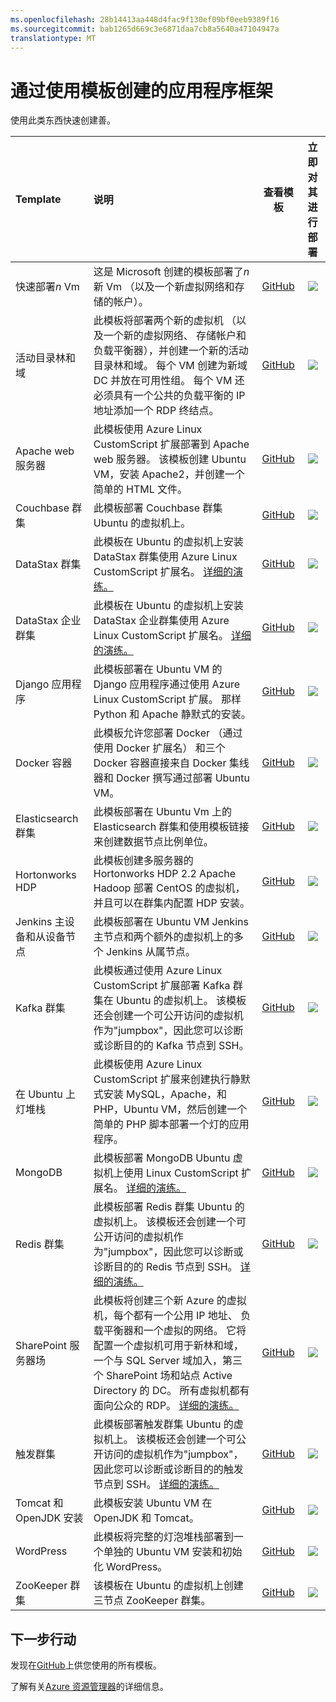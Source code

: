 ```yaml
---
ms.openlocfilehash: 28b14413aa448d4fac9f130ef09bf0eeb9389f16
ms.sourcegitcommit: bab1265d669c3e6871daa7cb8a5640a47104947a
translationtype: MT
---
```

<properties
   pageTitle="应用程序框架"
   description="描述如何通过使用模板使用 Azure 资源管理器中创建常用的应用程序框架。 示例包括灯泡堆栈、 SharePoint 以及 SQL Server。"
   services="virtual-machines"
   documentationCenter="virtual-machines"
   authors="squillace"
   manager="timlt"
   editor=""/>

<tags
   ms.service="virtual-machines"
   ms.devlang="na"
   ms.topic="article"
   ms.tgt_pltfrm="NA"
   ms.workload="infrastructure"
   ms.date="07/02/2015"
   ms.author="rasquill"/>

# 通过使用模板创建的应用程序框架

使用此类东西快速创建善。

| Template | 说明 | 查看模板 | 立即对其进行部署 |
|:---|:---|:---:|:---:|
| 快速部署*n* Vm | 这是 Microsoft 创建的模板部署了*n*新 Vm （以及一个新虚拟网络和存储的帐户）。 | [GitHub](https://github.com/Azure/azure-quickstart-templates/tree/master/resource-loop-vms-vnet-aset/) | <a href="https://portal.azure.com/#create/Microsoft.Template/uri/https%3A%2F%2Fraw.githubusercontent.com%2FAzure%2Fazure-quickstart-templates%2Fmaster%2Fresource-loop-vms-vnet-aset%2Fazuredeploy.json" target="_blank"><img src="http://azuredeploy.net/deploybutton.png"/></a> |
| 活动目录林和域 | 此模板将部署两个新的虚拟机 （以及一个新的虚拟网络、 存储帐户和负载平衡器），并创建一个新的活动目录林和域。 每个 VM 创建为新域 DC 并放在可用性组。 每个 VM 还必须具有一个公共的负载平衡的 IP 地址添加一个 RDP 终结点。 | [GitHub](https://github.com/Azure/azure-quickstart-templates/tree/master/active-directory-new-domain-ha-2-dc) | <a href="https://portal.azure.com/#create/Microsoft.Template/uri/https%3A%2F%2Fraw.githubusercontent.com%2FAzure%2Fazure-quickstart-templates%2Fmaster%2Factive-directory-new-domain-ha-2-dc%2Fazuredeploy.json" target="_blank"><img src="http://azuredeploy.net/deploybutton.png"/></a> |
| Apache web 服务器 | 此模板使用 Azure Linux CustomScript 扩展部署到 Apache web 服务器。 该模板创建 Ubuntu VM，安装 Apache2，并创建一个简单的 HTML 文件。| [GitHub](https://github.com/Azure/azure-quickstart-templates/tree/master/apache2-on-ubuntu-vm) | <a href="https://portal.azure.com/#create/Microsoft.Template/uri/https%3A%2F%2Fraw.githubusercontent.com%2FAzure%2Fazure-quickstart-templates%2Fmaster%2Fapache2-on-ubuntu-vm%2Fazuredeploy.json" target="_blank"><img src="http://azuredeploy.net/deploybutton.png"/></a>
| Couchbase 群集 | 此模板部署 Couchbase 群集 Ubuntu 的虚拟机上。 | [GitHub](https://github.com/Azure/azure-quickstart-templates/tree/master/couchbase-on-ubuntu) | <a href="https://portal.azure.com/#create/Microsoft.Template/uri/https%3A%2F%2Fraw.githubusercontent.com%2FAzure%2Fazure-quickstart-templates%2Fmaster%2Fcouchbase-on-ubuntu%2Fazuredeploy.json" target="_blank"><img src="http://azuredeploy.net/deploybutton.png"/></a> |
| DataStax 群集 | 此模板在 Ubuntu 的虚拟机上安装 DataStax 群集使用 Azure Linux CustomScript 扩展名。 [详细的演练。](virtual-machines-datastax-template.md)| [GitHub](https://github.com/Azure/azure-quickstart-templates/tree/master/datastax-on-ubuntu) | <a href="https://portal.azure.com/#create/Microsoft.Template/uri/https%3A%2F%2Fraw.githubusercontent.com%2FAzure%2Fazure-quickstart-templates%2Fmaster%2Fdatastax-on-ubuntu%2Fazuredeploy.json" target="_blank"><img src="http://azuredeploy.net/deploybutton.png"/></a> |
| DataStax 企业群集 | 此模板在 Ubuntu 的虚拟机上安装 DataStax 企业群集使用 Azure Linux CustomScript 扩展名。 [详细的演练。](virtual-machines-datastax-enterprise-template.md)| [GitHub](https://github.com/Azure/azure-quickstart-templates/tree/master/datastax-enterprise) | <a href="https://portal.azure.com/#create/Microsoft.Template/uri/https%3A%2F%2Fraw.githubusercontent.com%2FAzure%2Fazure-quickstart-templates%2Fmaster%2Fdatastax-enterprise%2Fazuredeploy.json" target="_blank"><img src="http://azuredeploy.net/deploybutton.png"/></a> |
| Django 应用程序 | 此模板部署在 Ubuntu VM 的 Django 应用程序通过使用 Azure Linux CustomScript 扩展。 那样 Python 和 Apache 静默式的安装。 | [GitHub](https://github.com/Azure/azure-quickstart-templates/tree/master/django-app) | <a href="https://portal.azure.com/#create/Microsoft.Template/uri/https%3A%2F%2Fraw.githubusercontent.com%2FAzure%2Fazure-quickstart-templates%2Fmaster%2Fdjango-app%2Fazuredeploy.json" target="_blank"><img src="http://azuredeploy.net/deploybutton.png"/></a> |
| Docker 容器 | 此模板允许您部署 Docker （通过使用 Docker 扩展名） 和三个 Docker 容器直接来自 Docker 集线器和 Docker 撰写通过部署 Ubuntu VM。 | [GitHub](https://github.com/Azure/azure-quickstart-templates/tree/master/docker-simple-on-ubuntu) | <a href="https://portal.azure.com/#create/Microsoft.Template/uri/https%3A%2F%2Fraw.githubusercontent.com%2FAzure%2Fazure-quickstart-templates%2Fmaster%2Fdocker-simple-on-ubuntu%2Fazuredeploy.json" target="_blank"><img src="http://azuredeploy.net/deploybutton.png"/></a> |
| Elasticsearch 群集 | 此模板部署在 Ubuntu Vm 上的 Elasticsearch 群集和使用模板链接来创建数据节点比例单位。 | [GitHub](https://github.com/Azure/azure-quickstart-templates/tree/master/elasticsearch) | <a href="https://portal.azure.com/#create/Microsoft.Template/uri/https%3A%2F%2Fraw.githubusercontent.com%2FAzure%2Fazure-quickstart-templates%2Fmaster%2Felasticsearch%2Fazuredeploy.json" target="_blank"><img src="http://azuredeploy.net/deploybutton.png"/></a> |
| Hortonworks HDP | 此模板创建多服务器的 Hortonworks HDP 2.2 Apache Hadoop 部署 CentOS 的虚拟机，并且可以在群集内配置 HDP 安装。|  [GitHub](https://github.com/Azure/azure-quickstart-templates/tree/master/hortonworks-on-centos) | <a href="https://portal.azure.com/#create/Microsoft.Template/uri/https%3A%2F%2Fraw.githubusercontent.com%2FAzure%2Fazure-quickstart-templates%2Fmaster%2Fhortonworks-on-centos%2Fazuredeploy.json" target="_blank"><img src="http://azuredeploy.net/deploybutton.png"/></a>|
| Jenkins 主设备和从设备节点 | 此模板部署在 Ubuntu VM Jenkins 主节点和两个额外的虚拟机上的多个 Jenkins 从属节点。 | [GitHub](https://github.com/Azure/azure-quickstart-templates/tree/master/jenkins-on-ubuntu) | <a href="https://portal.azure.com/#create/Microsoft.Template/uri/https%3A%2F%2Fraw.githubusercontent.com%2FAzure%2Fazure-quickstart-templates%2Fmaster%2Fjenkins-on-ubuntu%2Fazuredeploy.json" target="_blank"><img src="http://azuredeploy.net/deploybutton.png"/></a> |
| Kafka 群集 | 此模板通过使用 Azure Linux CustomScript 扩展部署 Kafka 群集在 Ubuntu 的虚拟机上。 该模板还会创建一个可公开访问的虚拟机作为"jumpbox"，因此您可以诊断或诊断目的的 Kafka 节点到 SSH。| [GitHub](https://github.com/Azure/azure-quickstart-templates/tree/master/kafka-on-ubuntu) | <a href="https://portal.azure.com/#create/Microsoft.Template/uri/https%3A%2F%2Fraw.githubusercontent.com%2FAzure%2Fazure-quickstart-templates%2Fmaster%kafka-on-ubuntu%2Fazuredeploy.json" target="_blank"><img src="http://azuredeploy.net/deploybutton.png"/></a> |
| 在 Ubuntu 上灯堆栈 | 此模板使用 Azure Linux CustomScript 扩展来创建执行静默式安装 MySQL，Apache，和 PHP，Ubuntu VM，然后创建一个简单的 PHP 脚本部署一个灯的应用程序。 | [GitHub](https://github.com/Azure/azure-quickstart-templates/tree/master/lamp-app) | <a href="https://portal.azure.com/#create/Microsoft.Template/uri/https%3A%2F%2Fraw.githubusercontent.com%2FAzure%2Fazure-quickstart-templates%2Fmaster%2Flamp-app%2Fazuredeploy.json" target="_blank"><img src="http://azuredeploy.net/deploybutton.png"/></a> |
| MongoDB | 此模板部署 MongoDB Ubuntu 虚拟机上使用 Linux CustomScript 扩展名。 [详细的演练。](virtual-machines-mongodb-template.md)| [GitHub](https://github.com/Azure/azure-quickstart-templates/tree/master/mongodb-on-ubuntu) | <a href="https://portal.azure.com/#create/Microsoft.Template/uri/https%3A%2F%2Fraw.githubusercontent.com%2FAzure%2Fazure-quickstart-templates%2Fmaster%2Fmongodb-on-ubuntu%2Fazuredeploy.json" target="_blank"><img src="http://azuredeploy.net/deploybutton.png"/></a> |
| Redis 群集 | 此模板部署 Redis 群集 Ubuntu 的虚拟机上。 该模板还会创建一个可公开访问的虚拟机作为"jumpbox"，因此您可以诊断或诊断目的的 Redis 节点到 SSH。 [详细的演练。](virtual-machines-redis-template.md)| [GitHub](https://github.com/Azure/azure-quickstart-templates/tree/master/redis-high-availability) | <a href="https://portal.azure.com/#create/Microsoft.Template/uri/https%3A%2F%2Fraw.githubusercontent.com%2FAzure%2Fazure-quickstart-templates%2Fmaster%2Fredis-high-availability%2Fazuredeploy.json" target="_blank"><img src="http://azuredeploy.net/deploybutton.png"/></a> |
| SharePoint 服务器场 | 此模板将创建三个新 Azure 的虚拟机，每个都有一个公用 IP 地址、 负载平衡器和一个虚拟的网络。 它将配置一个虚拟机可用于新林和域，一个与 SQL Server 域加入，第三个 SharePoint 场和站点 Active Directory 的 DC。 所有虚拟机都有面向公众的 RDP。 [详细的演练。](virtual-machines-rmtemplate-sharepoint-walkthrough.md) | [GitHub](https://github.com/Azure/azure-quickstart-templates/tree/master/sharepoint-three-vm) | <a href="https://portal.azure.com/#create/Microsoft.Template/uri/https%3A%2F%2Fraw.githubusercontent.com%2FAzure%2Fazure-quickstart-templates%2Fmaster%2Fsharepoint-three-vm%2Fazuredeploy.json" target="_blank"><img src="http://azuredeploy.net/deploybutton.png"/></a> |
| 触发群集 | 此模板部署触发群集 Ubuntu 的虚拟机上。 该模板还会创建一个可公开访问的虚拟机作为"jumpbox"，因此您可以诊断或诊断目的的触发节点到 SSH。 [详细的演练。](virtual-machines-spark-template.md)| [GitHub](https://github.com/Azure/azure-quickstart-templates/tree/master/spark-ubuntu-multidisks) | <a href="https://portal.azure.com/#create/Microsoft.Template/uri/https%3A%2F%2Fraw.githubusercontent.com%2FAzure%2Fazure-quickstart-templates%2Fmaster%2Fspark-ubuntu-multidisks%2Fazuredeploy.json" target="_blank"><img src="http://azuredeploy.net/deploybutton.png"/></a> |
| Tomcat 和 OpenJDK 安装 | 此模板安装 Ubuntu VM 在 OpenJDK 和 Tomcat。 | [GitHub](https://github.com/Azure/azure-quickstart-templates/tree/master/openjdk-tomcat-ubuntu-vm) | <a href="https://portal.azure.com/#create/Microsoft.Template/uri/https%3A%2F%2Fraw.githubusercontent.com%2FAzure%2Fazure-quickstart-templates%2Fmaster%2Fopenjdk-tomcat-ubuntu-vm%2Fazuredeploy.json" target="_blank"><img src="http://azuredeploy.net/deploybutton.png"/></a> |
| WordPress | 此模板将完整的灯泡堆栈部署到一个单独的 Ubuntu VM 安装和初始化 WordPress。 | [GitHub](https://github.com/Azure/azure-quickstart-templates/tree/master/wordpress-single-vm-ubuntu) | <a href="https://portal.azure.com/#create/Microsoft.Template/uri/https%3A%2F%2Fraw.githubusercontent.com%2FAzure%2Fazure-quickstart-templates%2Fmaster%2Fwordpress-single-vm-ubuntu%2Fazuredeploy.json" target="_blank"><img src="http://azuredeploy.net/deploybutton.png"/></a> |
| ZooKeeper 群集 | 该模板在 Ubuntu 的虚拟机上创建三节点 ZooKeeper 群集。 | [GitHub](https://github.com/Azure/azure-quickstart-templates/tree/master/zookeeper-cluster-ubuntu-vm) | <a href="https://portal.azure.com/#create/Microsoft.Template/uri/https%3A%2F%2Fraw.githubusercontent.com%2FAzure%2Fazure-quickstart-templates%2Fmaster%2Fzookeeper-cluster-ubuntu-vm%2Fazuredeploy.json" target="_blank"><img src="http://azuredeploy.net/deploybutton.png"/></a> |

## 下一步行动

发现在[GitHub](https://github.com/Azure/azure-quickstart-templates)上供您使用的所有模板。

了解有关[Azure 资源管理器](../resource-group-template-deploy.md)的详细信息。
